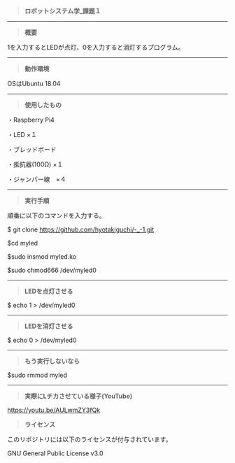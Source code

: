 >**ロボットシステム学_課題１**
---
>**概要**

1を入力するとLEDが点灯、0を入力すると消灯するプログラム。

---
>**動作環境**

OSはUbuntu 18.04

---
>**使用したもの**

・Raspberry Pi4

・LED ×１

・ブレッドボード

・抵抗器(100Ω) ×１

・ジャンパー線　×４

---

>**実行手順**

順番に以下のコマンドを入力する。

$ git clone https://github.com/hyotakiguchi/-_-1.git

$cd myled

$sudo insmod myled.ko

$sudo chmod666 /dev/myled0

---
>**LEDを点灯させる**

$ echo 1 > /dev/myled0

---
>**LEDを消灯させる**

$ echo 0 > /dev/myled0

---

>**もう実行しないなら**

$sudo rmmod myled

---
>**実際にLチカさせている様子(YouTube)**

https://youtu.be/AULwmZY3fQk

>**ライセンス**

このリポジトリには以下のライセンスが付与されています。

GNU General Public License v3.0
